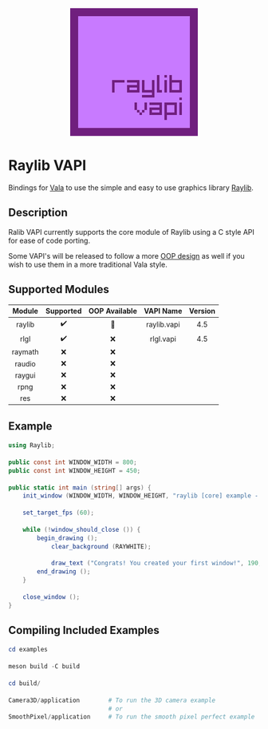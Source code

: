 <div align="center"><img src="data/raylib-vapi.png"></div>

# Raylib VAPI

Bindings for [Vala](https://vala.dev/) to use the simple and easy to use graphics library [Raylib](https://github.com/raysan5/raylib).

## Description
Ralib VAPI currently supports the core module of Raylib using a C style API for ease of code porting.

Some VAPI's will be released to follow a more [OOP design](https://en.wikipedia.org/wiki/Object-oriented_programming) as well if you wish to use them in a more traditional Vala style.

## Supported Modules

| Module  | Supported          | OOP Available      | VAPI Name   | Version |
|:-------:|:------------------:|:------------------:|:-----------:|:-------:|
| raylib  | :heavy_check_mark: | :construction:     | raylib.vapi | 4.5     |
| rlgl    | :heavy_check_mark: | :x:                | rlgl.vapi   | 4.5     |
| raymath | :x:                | :x:                |             |         |
| raudio  | :x:                | :x:                |             |         |
| raygui  | :x:                | :x:                |             |         |
| rpng    | :x:                | :x:                |             |         |
| res     | :x:                | :x:                |             |         |

## Example
```csharp
using Raylib;

public const int WINDOW_WIDTH = 800;
public const int WINDOW_HEIGHT = 450;

public static int main (string[] args) {
    init_window (WINDOW_WIDTH, WINDOW_HEIGHT, "raylib [core] example - basic window");

    set_target_fps (60);

    while (!window_should_close ()) {
        begin_drawing ();
            clear_background (RAYWHITE);

            draw_text ("Congrats! You created your first window!", 190, 200, 20, LIGHTGRAY);
        end_drawing ();
    }

    close_window ();
}
```

## Compiling Included Examples
```powershell
cd examples

meson build -C build

cd build/

Camera3D/application        # To run the 3D camera example
                            # or
SmoothPixel/application     # To run the smooth pixel perfect example
```

